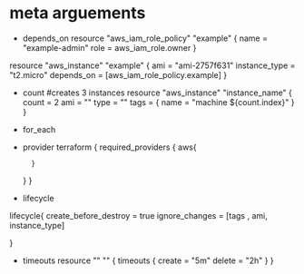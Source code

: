 
# meta arguements

- depends_on
resource "aws_iam_role_policy" "example" {
    name   = "example-admin"
    role   = aws_iam_role.owner
}

resource "aws_instance" "example" {
    ami           = "ami-2757f631"
    instance_type = "t2.micro"
    depends_on    = [aws_iam_role_policy.example]
}

- count #creates 3 instances
resource "aws_instance" "instance_name" {
    count = 2
    ami = ""
    type = ""
    tags = {
        name = "machine ${count.index}"
    }
}

- for_each

- provider
terraform {
    required_providers {
        aws{

        }
    }
}
- lifecycle

lifecycle{
    create_before_destroy = true
    ignore_changes = [tags , ami, instance_type]

}

- timeouts
resource "" "" {
    timeouts {
        create = "5m"
        delete = "2h"
    }
}
